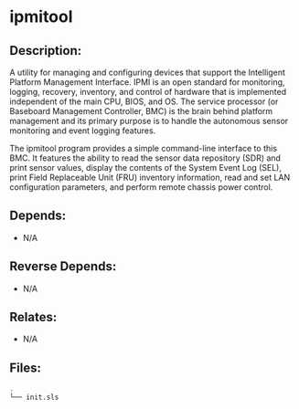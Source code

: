 # ipmitool

## Description:

A utility for managing and configuring devices that support the Intelligent Platform Management Interface.  IPMI is an open standard for monitoring, logging, recovery, inventory, and control of hardware that is implemented independent of the main CPU, BIOS, and OS.  The service processor (or Baseboard Management Controller, BMC) is the brain behind platform management and its primary purpose is to handle the autonomous sensor monitoring and event logging features.

The ipmitool program provides a simple command-line interface to this BMC.  It features the ability to read the sensor data repository (SDR) and print sensor values, display the contents of the System Event Log (SEL), print Field Replaceable Unit (FRU) inventory information, read and set LAN configuration parameters, and perform remote chassis power control.

## Depends:

  -  N/A

## Reverse Depends:

  -  N/A

## Relates:

  -  N/A

## Files:

```bash
.
└── init.sls
```
